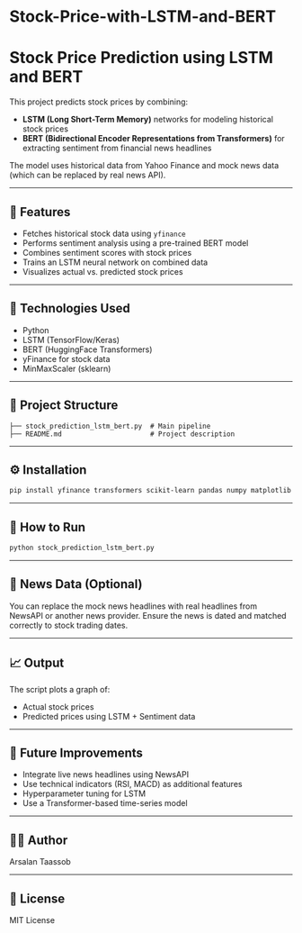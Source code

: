 # Stock-Price-with-LSTM-and-BERT


# Stock Price Prediction using LSTM and BERT

This project predicts stock prices by combining:

- **LSTM (Long Short-Term Memory)** networks for modeling historical stock prices
- **BERT (Bidirectional Encoder Representations from Transformers)** for extracting sentiment from financial news headlines

The model uses historical data from Yahoo Finance and mock news data (which can be replaced by real news API).

---

## 📌 Features
- Fetches historical stock data using `yfinance`
- Performs sentiment analysis using a pre-trained BERT model
- Combines sentiment scores with stock prices
- Trains an LSTM neural network on combined data
- Visualizes actual vs. predicted stock prices

---

## 🧠 Technologies Used
- Python
- LSTM (TensorFlow/Keras)
- BERT (HuggingFace Transformers)
- yFinance for stock data
- MinMaxScaler (sklearn)

---

## 📂 Project Structure
```
├── stock_prediction_lstm_bert.py  # Main pipeline
├── README.md                      # Project description
```

---

## ⚙️ Installation
```bash
pip install yfinance transformers scikit-learn pandas numpy matplotlib torch tensorflow
```

---

## 🚀 How to Run
```bash
python stock_prediction_lstm_bert.py
```

---

## 📰 News Data (Optional)
You can replace the mock news headlines with real headlines from NewsAPI or another news provider. Ensure the news is dated and matched correctly to stock trading dates.

---

## 📈 Output
The script plots a graph of:
- Actual stock prices
- Predicted prices using LSTM + Sentiment data

---

## 🔮 Future Improvements
- Integrate live news headlines using NewsAPI
- Use technical indicators (RSI, MACD) as additional features
- Hyperparameter tuning for LSTM
- Use a Transformer-based time-series model

---

## 🧑‍💻 Author
Arsalan Taassob

---

## 📜 License
MIT License


